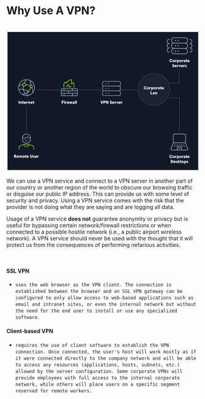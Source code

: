 # Why Use A VPN?

<br>

<img src="img/vpn_diagram.png">

We can use a VPN service and connect to a VPN server in another part of our country or another region of the world to obscure our browsing traffic or disguise our public IP address. This can provide us with some level of security and privacy. Using a VPN service comes with the risk that the provider is not doing what they are saying and are logging all data. 

Usage of a VPN service **does not** guarantee anonymity or privacy but is useful for bypassing certain network/firewall restrictions or when connected to a possible hostile network (i.e., a public airport wireless network). A VPN service should never be used with the thought that it will protect us from the consequences of performing nefarious activities.

<br>

#### SSL VPN
- `uses the web browser as the VPN client. The connection is established between the browser and an SSL VPN gateway can be configured to only allow access to web-based applications such as email and intranet sites, or even the internal network but without the need for the end user to install or use any specialized software.` 

#### Client-based VPN 
- `requires the use of client software to establish the VPN connection. Once connected, the user's host will work mostly as if it were connected directly to the company network and will be able to access any resources (applications, hosts, subnets, etc.) allowed by the server configuration. Some corporate VPNs will provide employees with full access to the internal corporate network, while others will place users on a specific segment reserved for remote workers.`
